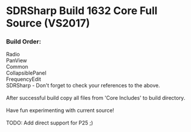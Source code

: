 # SDRSharp Build 1632 Core Full Source (VS2017)
<h3>Build Order:</h3>
	Radio<br>
	PanView<br>
	Common<br>
	CollapsiblePanel<br>
	FrequencyEdit<br>
	SDRSharp - Don't forget to check your references to the above.<br>
<br>
After successful build copy all files from 'Core Includes' to build directory.<br>
<br>
Have fun experimenting with current source!<br>
<br>
TODO: Add direct support for P25 ;)
